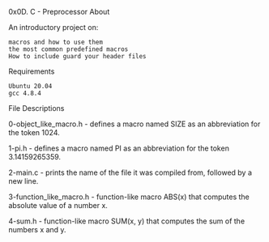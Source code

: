 0x0D. C - Preprocessor
About

An introductory project on:

    macros and how to use them
    the most common predefined macros
    How to include guard your header files

Requirements

    Ubuntu 20.04
    gcc 4.8.4

File Descriptions

0-object_like_macro.h - defines a macro named SIZE as an abbreviation for the token 1024.

1-pi.h - defines a macro named PI as an abbreviation for the token 3.14159265359.

2-main.c - prints the name of the file it was compiled from, followed by a new line.

3-function_like_macro.h - function-like macro ABS(x) that computes the absolute value of a number x.

4-sum.h - function-like macro SUM(x, y) that computes the sum of the numbers x and y.
